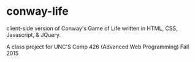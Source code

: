 # conway-life
client-side version of Conway's Game of Life written in HTML, CSS, Javascript, & JQuery.

A class project for UNC'S Comp 426 (Advanced Web Programming) Fall 2015
